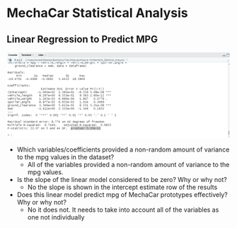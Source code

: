 # MechaCar Statistical Analysis

## Linear Regression to Predict MPG

![linear_regression](https://github.com/bmcnamee96/MechaCar_Statistical_Analysis/blob/main/Screenshots/linear_regression.png)

- Which variables/coefficients provided a non-random amount of variance to the mpg values in the dataset?
  - All of the variables provided a non-random amount of variance to the mpg values.
- Is the slope of the linear model considered to be zero? Why or why not?
  - No the slope is shown in the intercept estimate row of the results
- Does this linear model predict mpg of MechaCar prototypes effectively? Why or why not?
  - No it does not. It needs to take into account all of the variables as one not individually
